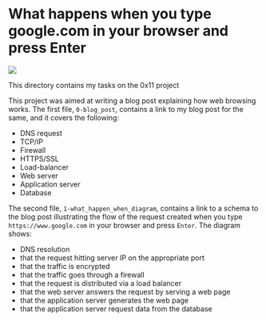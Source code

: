 # What happens when you type google.com in your browser and press Enter
<img src="https://www.computerworld.com/wp-content/uploads/2024/03/internet_web_browser_https_url_address_bar_by_cybraingettyimages-1174404944_2400x1600-100854834-orig.jpg?resize=1536%2C1024&quality=50&strip=all">

This directory contains my tasks on the 0x11 project

This project was aimed at writing a blog post explaining how web browsing works. The first file, ```0-blog_post```, contains a link to my blog post for the same, and it covers the following:
- DNS request
- TCP/IP
- Firewall
- HTTPS/SSL
- Load-balancer
- Web server
- Application server
- Database
  
The second file, ```1-what_happen_when_diagram```, contains a link to a schema to the blog post illustrating the flow of the request created when you type ```https://www.google.com``` in your browser and press ```Enter```.  The diagram shows:

- DNS resolution
- that the request hitting server IP on the appropriate port
- that the traffic is encrypted
- that the traffic goes through a firewall
- that the request is distributed via a load balancer
- that the web server answers the request by serving a web page
- that the application server generates the web page
- that the application server request data from the database
